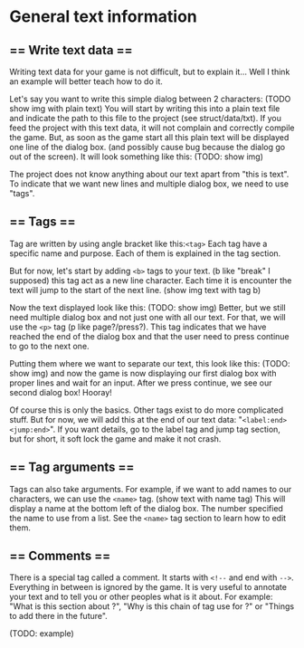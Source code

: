 # General text information

## == Write text data ==

Writing text data for your game is not difficult, but to explain it...
Well I think an example will better teach how to do it.

Let's say you want to write this simple dialog between 2 characters:
(TODO show img with plain text)
You will start by writing this into a plain text file and indicate the path to this file to the project (see struct/data/txt).
If you feed the project with this text data, it will not complain and correctly compile the game.
But, as soon as the game start all this plain text will be displayed one line of the dialog box.
(and possibly cause bug because the dialog go out of the screen).
It will look something like this: (TODO: show img)

The project does not know anything about our text apart from "this is text".
To indicate that we want new lines and multiple dialog box, we need to use "tags".

## == Tags ==

Tag are written by using angle bracket like this:`<tag>`
Each tag have a specific name and purpose. Each of them is explained in the tag section.

But for now, let's start by adding `<b>` tags to your text. (b like "break" I supposed)
this tag act as a new line character. Each time it is encounter the text will jump to the start of the next line.
(show img text with tag b)

Now the text displayed look like this: (TODO: show img)
Better, but we still need multiple dialog box and not just one with all our text.
For that, we will use the `<p>` tag (p like page?/press?).
This tag indicates that we have reached the end of the dialog box
and that the user need to press continue to go to the next one.

Putting them where we want to separate our text, this look like this: (TODO: show img)
and now the game is now displaying our first dialog box with proper lines and wait for an input.
After we press continue, we see our second dialog box! Hooray!

Of course this is only the basics. Other tags exist to do more complicated stuff.
But for now, we will add this at the end of our text data: "`<label:end><jump:end>`".
If you want details, go to the label tag and jump tag section, but for short, it soft lock the game and make it not crash.

## == Tag arguments ==

Tags can also take arguments.
For example, if we want to add names to our characters,
we can use the `<name>` tag.
(show text with name tag)
This will display a name at the bottom left of the dialog box.
The number specified the name to use from a list. See the `<name>` tag section to learn how to edit them.

## == Comments ==

There is a special tag called a comment.
It starts with `<!--` and end with `-->`.
Everything in between is ignored by the game.
It is very useful to annotate your text and to tell you or other peoples what is it about.
For example: "What is this section about ?", "Why is this chain of tag use for ?" or "Things to add there in the future".

(TODO: example)
